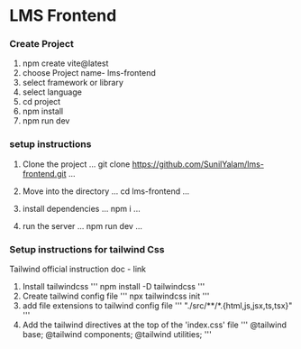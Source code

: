 # LMS Frontend

### Create Project 

1. npm create vite@latest
2. choose Project name- lms-frontend
3. select framework or library
4. select language 
5. cd project
6. npm install
7. npm run dev

### setup instructions

1. Clone the project
...
git clone https://github.com/SunilYalam/lms-frontend.git
...

2. Move into the directory
...
cd lms-frontend
...
3. install dependencies
...
npm i
...
4. run the server
...
npm run dev
...

### Setup instructions for tailwind Css

Tailwind official instruction doc - link

1. Install tailwindcss
'''
npm install -D tailwindcss
'''
2. Create tailwind config file
'''
   npx tailwindcss init
'''
3. add file extensions to tailwind config file
'''
   "./src/**/*.{html,js,jsx,ts,tsx}"
   '''
4. Add the tailwind directives at the top of the 'index.css' file
'''
   @tailwind base;
   @tailwind components;
   @tailwind utilities;
'''